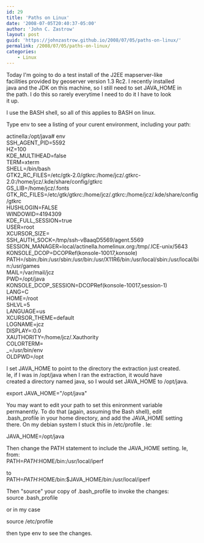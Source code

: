 ```yaml
---
id: 29
title: 'Paths on Linux'
date: '2008-07-05T20:40:37-05:00'
author: 'John C. Zastrow'
layout: post
guid: 'https://johnzastrow.github.io/2008/07/05/paths-on-linux/'
permalink: /2008/07/05/paths-on-linux/
categories:
    - Linux
---
```


Today I'm going to do a test install of the J2EE mapserver-like  
facilities provided by geoserver version 1.3 Rc2. I recently installed  
java and the JDK on this machine, so I still need to set JAVA\_HOME in  
the path. I do this so rarely everytime I need to do it I have to look  
it up.

I use the BASH shell, so all of this applies to BASH on linux.

Type env to see a listing of your curent environment, including your path:

actinella:/opt/java# env  
SSH\_AGENT\_PID=5592  
HZ=100  
KDE\_MULTIHEAD=false  
TERM=xterm  
SHELL=/bin/bash  
GTK2\_RC\_FILES=/etc/gtk-2.0/gtkrc:/home/jcz/.gtkrc-2.0:/home/jcz/.kde/share/config/gtkrc  
GS\_LIB=/home/jcz/.fonts  
GTK\_RC\_FILES=/etc/gtk/gtkrc:/home/jcz/.gtkrc:/home/jcz/.kde/share/config/gtkrc  
HUSHLOGIN=FALSE  
WINDOWID=4194309  
KDE\_FULL\_SESSION=true  
USER=root  
XCURSOR\_SIZE=  
SSH\_AUTH\_SOCK=/tmp/ssh-vBaaqD5569/agent.5569  
SESSION\_MANAGER=local/actinella.homelinux.org:/tmp/.ICE-unix/5643  
KONSOLE\_DCOP=DCOPRef(konsole-10017,konsole)  
PATH=/sbin:/bin:/usr/sbin:/usr/bin:/usr/X11R6/bin:/usr/local/sbin:/usr/local/bin:/usr/games  
MAIL=/var/mail/jcz  
PWD=/opt/java  
KONSOLE\_DCOP\_SESSION=DCOPRef(konsole-10017,session-1)  
LANG=C  
HOME=/root  
SHLVL=5  
LANGUAGE=us  
XCURSOR\_THEME=default  
LOGNAME=jcz  
DISPLAY=:0.0  
XAUTHORITY=/home/jcz/.Xauthority  
COLORTERM=  
\_=/usr/bin/env  
OLDPWD=/opt

I set JAVA\_HOME to point to the directory the extraction just created.  
Ie, if I was in /opt/java when I ran the extraction, it would have  
created a directory named java, so I would set JAVA\_HOME to /opt/java.

export JAVA\_HOME="/opt/java"

You may want to edit your path to set this enironment variable  
permanently. To do that (again, assuming the Bash shell), edit  
.bash\_profile in your home directory, and add the JAVA\_HOME setting  
there. On my debian system I stuck this in /etc/profile . Ie:

JAVA\_HOME=/opt/java

Then change the PATH statement to include the JAVA\_HOME setting. Ie, from:  
PATH=$PATH:$HOME/bin:/usr/local/iperf

to  
PATH=$PATH:$HOME/bin:$JAVA\_HOME/bin:/usr/local/iperf

Then "source" your copy of .bash\_profile to invoke the changes:  
source .bash\_profile

or in my case

source /etc/profile

then type env to see the changes.
